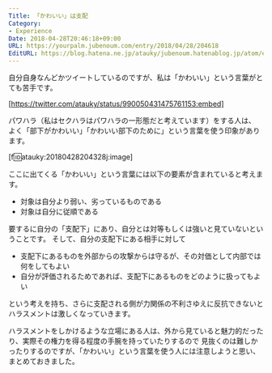 ```yaml
---
Title: 「かわいい」は支配
Category:
- Experience
Date: 2018-04-28T20:46:18+09:00
URL: https://yourpalm.jubenoum.com/entry/2018/04/28/204618
EditURL: https://blog.hatena.ne.jp/atauky/jubenoum.hatenablog.jp/atom/entry/17391345971639228788
---
```


自分自身なんどかツイートしているのですが、私は「かわいい」という言葉がとても苦手です。

[https://twitter.com/atauky/status/990050431475761153:embed]

パワハラ（私はセクハラはパワハラの一形態だと考えています）をする人は、
よく「部下がかわいい」「かわいい部下のために」という言葉を使う印象があります。

[f:id:atauky:20180428204328j:image]


<!-- more -->


ここに出てくる「かわいい」という言葉には以下の要素が含まれていると考えます。

* 対象は自分より弱い、劣っているものである
* 対象は自分に従順である

要するに自分の「支配下」にあり、自分とは対等もしくは強いと見ていないということです。
そして、自分の支配下にある相手に対して

* 支配下にあるものを外部からの攻撃からは守るが、その対価として内部では何をしてもよい
* 自分が評価されるためであれば、支配下にあるものをどのように扱ってもよい

という考えを持ち、さらに支配される側が力関係の不利さゆえに反抗できないとハラスメントは激しくなっていきます。

ハラスメントをしかけるような立場にある人は、外から見ていると魅力的だったり、実際その権力を得る程度の手腕を持っていたりするので
見抜くのは難しかったりするのですが、「かわいい」という言葉を使う人には注意しようと思い、まとめておきました。
